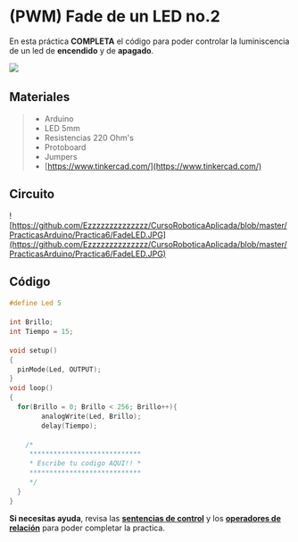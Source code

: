 # (PWM) Fade de un LED no.2

En esta práctica  **COMPLETA** el código para poder controlar la luminiscencia de un led de **encendido** y de **apagado**.

![](https://lh3.googleusercontent.com/proxy/ysD1FGz6sHs0pygDzNCshzGlBsePXOHiq-cU9GjBENwLTayX-wR-dqVCe3CE6e6FFfZkwdjyAbIRM6yAWAdsR_aSp0cqGd1ucsjnTO4z2uIrEUCYsw)

## Materiales 
> - Arduino
> - LED 5mm 
> - Resistencias 220 Ohm's 
> - Protoboard
> - Jumpers
> - [https://www.tinkercad.com/](https://www.tinkercad.com/)

## Circuito
![https://github.com/Ezzzzzzzzzzzzzz/CursoRoboticaAplicada/blob/master/PracticasArduino/Practica6/FadeLED.JPG](https://github.com/Ezzzzzzzzzzzzzz/CursoRoboticaAplicada/blob/master/PracticasArduino/Practica6/FadeLED.JPG)

## Código
```c
#define Led 5

int Brillo;
int Tiempo = 15;

void setup()
{
  pinMode(Led, OUTPUT);
}
void loop()
{
  for(Brillo = 0; Brillo < 256; Brillo++){
    	analogWrite(Led, Brillo);
    	delay(Tiempo);
	
	/*
	 ****************************
	 * Escribe tu codigo AQUI!! *
	 ****************************
	 */
  }
}
```
**Si necesitas ayuda**, revisa las **[sentencias de control](https://classroom.google.com/w/NDY3MjU0MTQyMDla/tc/NDY4MDUwNDkzMjBa?hl=es)** y los [**operadores de relación**](https://github.com/Ezzzzzzzzzzzzzz/CursoRoboticaAplicada/blob/master/Operadores/Operadores%20Relacion.md) para poder completar la practica.
<!--stackedit_data:
eyJoaXN0b3J5IjpbLTEyNjI1NjM5OSw2MTUwNTMyMjEsMjczMT
k5NzQxXX0=
-->